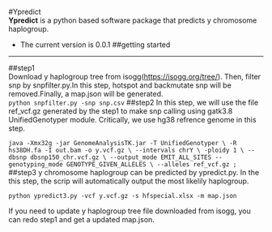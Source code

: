 #Ypredict  
**Ypredict** is a python based software package that predicts y chromosome haplogroup.  
* The current version is 0.0.1
##getting started
***
##step1  
Download y haplogroup tree from isogg(<https://isogg.org/tree/>). Then, filter snp by snpfilter.py.In this step, hotspot and backmutate snp will be removed.Finally, a map.json will be generated.  
`python snpfilter.py -snp snp.csv`
##step2
In this step, we will use the file ref_vcf.gz generated by the step1 to make snp calling using gatk3.8 UnifiedGenotyper module. Critically, we use hg38 refrence genome in this step.

`java -Xmx32g -jar GenomeAnalysisTK.jar -T UnifiedGenotyper \
-R hs38DH.fa -I out.bam -o y.vcf.gz \
--intervals chrY \
-ploidy 1 \
--dbsnp dbsnp150_chr.vcf.gz \
--output_mode EMIT_ALL_SITES --genotyping_mode GENOTYPE_GIVEN_ALLELES \
--alleles ref_vcf.gz ;`
##step3
y chromosome haplogroup can be predicted by ypredict.py. In the this step, the scrip will automatically output the most likelily haplogroup.  

`python ypredict3.py -vcf y.vcf.gz -s hfspecial.xlsx -m map.json`

If you need to update y haplogroup tree file downloaded from isogg, you can redo step1 and get a updated map.json.